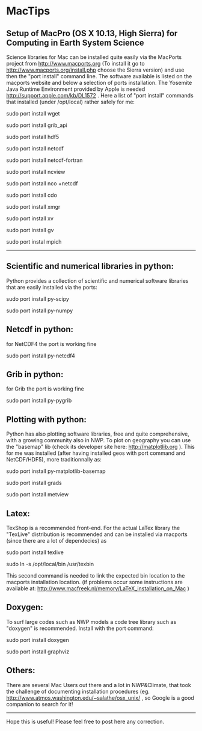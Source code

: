 MacTips
=======

Setup of MacPro (OS X 10.13, High Sierra) for Computing in Earth System Science 
----------------------------------------------------------------------------

Science libraries for Mac can be installed quite easily via the MacPorts project from http://www.macports.org
(To install it go to http://www.macports.org/install.php choose the Sierra version) and use then the "port install" command line. 
The software available is listed on the macports website and below a selection of ports installation. 
The Yosemite Java Runtime Environment provided by Apple is needed http://support.apple.com/kb/DL1572 . 
Here a list of "port install" commands that installed (under /opt/local) rather safely for me:

sudo port install wget

sudo port install grib_api

sudo port install hdf5

sudo port install netcdf

sudo port install netcdf-fortran

sudo port install ncview

sudo port install nco +netcdf

sudo port install cdo       

sudo port install xmgr

sudo port install xv

sudo port install gv

sudo port instal mpich

---


Scientific and numerical libraries in python:
---------------------------------------------
Python provides a collection of scientific and numerical software libraries that are easily installed via the ports:

sudo port install py-scipy

sudo port install py-numpy


Netcdf in python:
-----------------
for NetCDF4 the port is working fine

sudo port install py-netcdf4


Grib in python:
---------------
for Grib the port is working fine

sudo port install py-pygrib


Plotting with python:
---------------------
Python has also plotting software libraries, free and quite comprehensive, with a growing community also in NWP.
To plot on geography you can use the "basemap" lib (check its developer site here: http://matplotlib.org ).
This for me was installed (after having installed geos with port command and NetCDF/HDF5), more traditionnally as:

sudo port install py-matplotlib-basemap

sudo port install grads

sudo port install metview


Latex:
------
TexShop is a recommended front-end. For the actual LaTex library the "TexLive" distribution is recommended and can be installed via macports (since there are a lot of dependecies) as

sudo port install texlive

sudo ln -s /opt/local/bin /usr/texbin

This second command is needed to link the expected bin location to the macports installation location.
(if problems occur some instructions are available at: http://www.macfreek.nl/memory/LaTeX_installation_on_Mac )


Doxygen:
--------
To surf large codes such as NWP models a code tree library such as "doxygen" is recommended. 
Install with the port command:

sudo port install doxygen

sudo port install graphviz


Others:
-------
There are several Mac Users out there and a lot in NWP&Climate, that took the challenge of documenting installation procedures 
(eg. http://www.atmos.washington.edu/~salathe/osx_unix/ , so Google is a good companion to search for it!

------
Hope this is useful! Please feel free to post here any correction.
